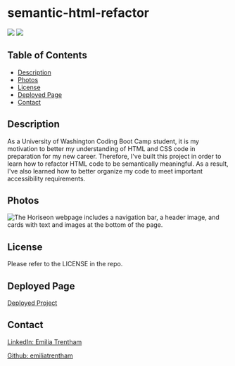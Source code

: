 # semantic-html-refactor

![](https://img.shields.io/badge/CSS-blue.svg)
![](https://img.shields.io/badge/HTML-orange.svg)

## Table of Contents
* [Description](#description)
* [Photos](#photos)
* [License](#license)
* [Deployed Page](#deployed-page)
* [Contact](#contact)

## Description
 As a University of Washington Coding Boot Camp student, it is my motivation to better my understanding of HTML and CSS code in preparation for my new career. Therefore, I've built this project in order to learn how to refactor HTML code to be semantically meaningful. As a result, I've also learned how to better organize my code to meet important accessibility requirements.

## Photos
![The Horiseon webpage includes a navigation bar, a header image, and cards with text and images at the bottom of the page.](project-screenshot.png)

## License
Please refer to the LICENSE in the repo.

## Deployed Page
<a href="https://emiliatrentham.github.io/semantic-html-refactor/">Deployed Project</a>

## Contact
<a href="https://www.linkedin.com/in/emilia-trentham-987a59164/" >LinkedIn: Emilia Trentham</a>

<a href="https://github.com/emiliatrentham">Github: emiliatrentham</a>


